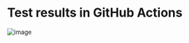 # Test results in GitHub Actions
![image](https://github.com/user-attachments/assets/9c8498a8-fd83-4e9f-b294-c8f58303b9fe)
